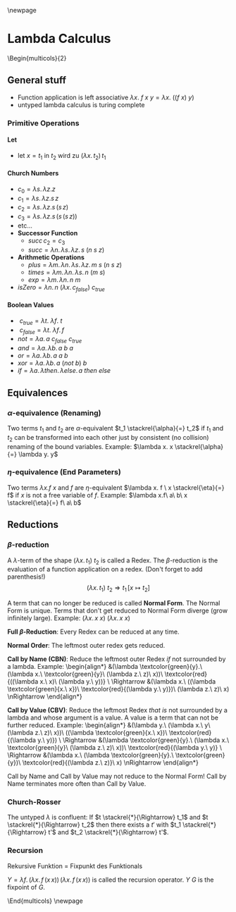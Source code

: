 \newpage
# Lambda Calculus

\Begin{multicols}{2}

## General stuff
- Function application is left associative $\lambda x.\ f\ x\ y = \lambda x.\ ((f\ x)\ y)$
- untyped lambda calculus is turing complete

### Primitive Operations

#### Let
- let $x = t_1$ in $t_2$ wird zu $(\lambda x.\,t_2)\,t_1$

#### Church Numbers
- $c_0 = \lambda s.\,\lambda z.z$
- $c_1 = \lambda s.\,\lambda z.s\,z$
- $c_2 = \lambda s.\,\lambda z.s\,(s\,z)$
- $c_3 = \lambda s.\,\lambda z.s\,(s\,(s\,z))$
- etc...
- **Successor Function**
    - $succ\,c_2=c_3$
    - $succ = \lambda n.\,\lambda s.\,\lambda z.\, s\ (n\ s\ z)$
- **Arithmetic Operations**
    - $plus = \lambda m.\,\lambda n.\,\lambda s.\,\lambda z.\,m\ s\ (n\ s\ z)$
    - $times = \lambda m.\,\lambda n.\,\lambda s.\,n\ (m\ s)$
    - $exp = \lambda m.\,\lambda n.\,n\ m$
- $isZero = \lambda n.\,n\ (\lambda x.\,c_{false})\ c_{true}$

#### Boolean Values
- $\ c_{true} = \lambda t.\ \lambda f.\ t$
- $\ c_{false} = \lambda t.\ \lambda f.\,f$
- $not = \lambda a.\, a\ c_{false}\ c_{true}$
- $and = \lambda a.\,\lambda b.\,a\ b\ a$
- $or = \lambda a.\,\lambda b.\,a\ a\ b$
- $xor = \lambda a.\,\lambda b.\,a\ (not\ b)\ b$
- $if = \lambda a.\,\lambda then.\,\lambda else.\,a\ then\ else$

## Equivalences

### $\alpha$-equivalence (Renaming)
Two terms $t_1$ and $t_2$ are $\alpha$-equivalent $t_1 \stackrel{\alpha}{=} t_2$ if $t_1$ and $t_2$ can be transformed into each other just by consistent (no collision) renaming of the bound variables. Example: $\lambda x. x \stackrel{\alpha}{=} \lambda y. y$

### $\eta$-equivalence (End Parameters)
Two terms $\lambda x. f \ x$ and $f$ are $\eta$-equivalent $\lambda x. f \ x \stackrel{\eta}{=} f$
if $x$ is not a free variable of $f$. Example: $\lambda x.f\ a\ b\ x \stackrel{\eta}{=} f\ a\ b$

## Reductions

### $\beta$-reduction
A $\lambda$-term of the shape $(\lambda x.\,t_1)\ t_2$ is called a Redex. The $\beta$-reduction is the evaluation of a function application on a redex. (Don't forget to add parenthesis!)
$$
(\lambda x.\, t_1)\ t_2 \Rightarrow t_1\,[x \mapsto t_2]
$$

A term that can no longer be reduced is called **Normal Form**. 
The Normal Form is unique. 
Terms that don't get reduced to Normal Form diverge (grow infinitely large).
Example: $(\lambda x.\,x\ x)\ (\lambda x.\,x\ x)$

**Full $\beta$-Reduction**: Every Redex can be reduced at any time.

**Normal Order**: The leftmost outer redex gets reduced.

**Call by Name (CBN)**: Reduce the leftmost outer Redex *if* not surrounded by a lambda.
Example: 
\begin{align*}
&(\lambda \textcolor{green}{y}.\ (\lambda x.\ \textcolor{green}{y}\ (\lambda z.\ z)\ x))\ \textcolor{red}{((\lambda x.\ x)\ (\lambda y.\ y))} \\
\Rightarrow &(\lambda x.\ ((\lambda \textcolor{green}{x.\ x})\ \textcolor{red}{(\lambda y.\ y)})\ (\lambda z.\ z)\ x) \nRightarrow
\end{align*}


**Call by Value (CBV)**: Reduce the leftmost Redex *that is* not surrounded by a lambda and whose argument is a value. 
A value is a term that can not be further reduced.
Example:
\begin{align*}
&(\lambda y.\ (\lambda x.\ y\ (\lambda z.\ z)\ x))\ ((\lambda \textcolor{green}{x.\ x})\ \textcolor{red}{(\lambda y.\ y)}) \\
\Rightarrow &(\lambda \textcolor{green}{y}.\ (\lambda x.\ \textcolor{green}{y}\ (\lambda z.\ z)\ x))\ \textcolor{red}{(\lambda y.\ y)} \\
\Rightarrow &(\lambda x.\ (\lambda \textcolor{green}{y}.\ \textcolor{green}{y})\ \textcolor{red}{(\lambda z.\ z)}\ x) \nRightarrow
\end{align*}

Call by Name and Call by Value may not reduce to the Normal Form! Call by Name terminates more often than Call by Value.

### Church-Rosser
The untyped $\lambda$ is confluent: If $t \stackrel{*}{\Rightarrow} t_1$ and $t \stackrel{*}{\Rightarrow} t_2$ then there exists a $t'$ with $t_1 \stackrel{*}{\Rightarrow} t'$ and $t_2 \stackrel{*}{\Rightarrow} t'$.

### Recursion
Rekursive Funktion = Fixpunkt des Funktionals

$Y = \lambda f.\,(\lambda x.\,f\,(x\,x))\,(\lambda x.\,f\,(x\,x))$ is called the recursion operator.
$Y\ G$ is the fixpoint of $G$.

\End{multicols}
\newpage
